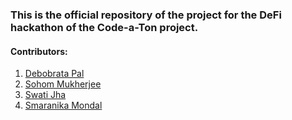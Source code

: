 ### This is the official repository of the project for the DeFi hackathon of the Code-a-Ton project.

#### Contributors:

1. [Debobrata Pal]("https://github.com/Dev-Destructor")
2. [Sohom Mukherjee]("https://github.com/SohomGY12")
3. [Swati Jha]("https://github.com/Swatijha060")
4. [Smaranika Mondal]("https://github.com/smaranikamondal")
